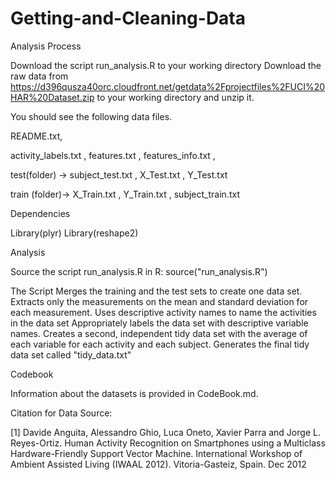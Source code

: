 Getting-and-Cleaning-Data
=========================

 Analysis Process

Download the script run_analysis.R to your working directory
Download the raw data from https://d396qusza40orc.cloudfront.net/getdata%2Fprojectfiles%2FUCI%20HAR%20Dataset.zip  to your working directory and unzip it. 

You should see the following data files. 

 README.txt,
 
  activity_labels.txt , 
  features.txt ,
  features_info.txt ,
  
  test(folder) ->
    subject_test.txt ,
    X_Test.txt ,
    Y_Test.txt 
    
  train (folder)->
    X_Train.txt ,
    Y_Train.txt ,
    subject_train.txt

Dependencies

Library(plyr)
Library(reshape2)

Analysis

Source the script run_analysis.R in R: source("run_analysis.R")

The Script 
Merges the training and the test sets to create one data set.
Extracts only the measurements on the mean and standard deviation for each measurement. 
Uses descriptive activity names to name the activities in the data set
Appropriately labels the data set with descriptive variable names. 
Creates a second, independent tidy data set with the average of each variable for each activity and each subject.
Generates the final tidy data set called "tidy_data.txt"

Codebook

Information about the datasets is provided in CodeBook.md.

Citation for Data Source:

[1] Davide Anguita, Alessandro Ghio, Luca Oneto, Xavier Parra and Jorge L. Reyes-Ortiz. Human Activity Recognition on Smartphones using a Multiclass Hardware-Friendly Support Vector Machine. International Workshop of Ambient Assisted Living (IWAAL 2012). Vitoria-Gasteiz, Spain. Dec 2012
